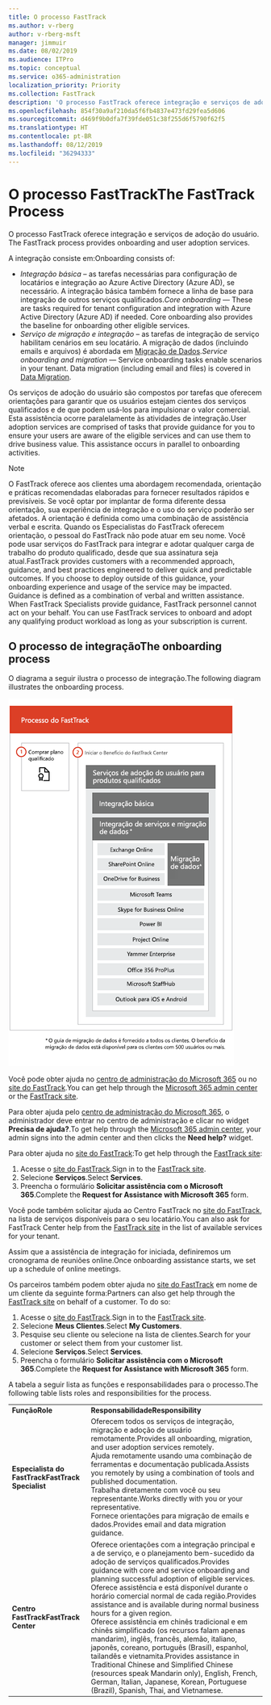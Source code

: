 ```yaml
---
title: O processo FastTrack
ms.author: v-rberg
author: v-rberg-msft
manager: jimmuir
ms.date: 08/02/2019
ms.audience: ITPro
ms.topic: conceptual
ms.service: o365-administration
localization_priority: Priority
ms.collection: FastTrack
description: 'O processo FastTrack oferece integração e serviços de adoção do usuário. '
ms.openlocfilehash: 854f30a9af210da5f6fb4837e473fd29fea5d606
ms.sourcegitcommit: d469f9b0dfa7f39fde051c38f255d6f5790f62f5
ms.translationtype: HT
ms.contentlocale: pt-BR
ms.lasthandoff: 08/12/2019
ms.locfileid: "36294333"
---
```

# <a name="the-fasttrack-process"></a><span data-ttu-id="9c5ca-103">O processo FastTrack</span><span class="sxs-lookup"><span data-stu-id="9c5ca-103">The FastTrack Process</span></span>

<span data-ttu-id="9c5ca-104">O processo FastTrack oferece integração e serviços de adoção do usuário. </span><span class="sxs-lookup"><span data-stu-id="9c5ca-104">The FastTrack process provides onboarding and user adoption services.</span></span> 
  
<span data-ttu-id="9c5ca-105">A integração consiste em:</span><span class="sxs-lookup"><span data-stu-id="9c5ca-105">Onboarding consists of:</span></span>
  
- <span data-ttu-id="9c5ca-p101">*Integração básica* – as tarefas necessárias para configuração de locatários e integração ao Azure Active Directory (Azure AD), se necessário. A integração básica também fornece a linha de base para integração de outros serviços qualificados.</span><span class="sxs-lookup"><span data-stu-id="9c5ca-p101">*Core onboarding* — These are tasks required for tenant configuration and integration with Azure Active Directory (Azure AD) if needed. Core onboarding also provides the baseline for onboarding other eligible services.</span></span> 
- <span data-ttu-id="9c5ca-p102">*Serviço de migração e integração* – as tarefas de integração de serviço habilitam cenários em seu locatário. A migração de dados (incluindo emails e arquivos) é abordada em [Migração de Dados](O365-data-migration.md).</span><span class="sxs-lookup"><span data-stu-id="9c5ca-p102">*Service onboarding and migration* — Service onboarding tasks enable scenarios in your tenant. Data migration (including email and files) is covered in [Data Migration](O365-data-migration.md).</span></span> 
    
<span data-ttu-id="9c5ca-p103">Os serviços de adoção do usuário são compostos por tarefas que oferecem orientações para garantir que os usuários estejam cientes dos serviços qualificados e de que podem usá-los para impulsionar o valor comercial. Esta assistência ocorre paralelamente às atividades de integração.</span><span class="sxs-lookup"><span data-stu-id="9c5ca-p103">User adoption services are comprised of tasks that provide guidance for you to ensure your users are aware of the eligible services and can use them to drive business value. This assistance occurs in parallel to onboarding activities.</span></span>
  
> [!NOTE]
> <span data-ttu-id="9c5ca-p104">O FastTrack oferece aos clientes uma abordagem recomendada, orientação e práticas recomendadas elaboradas para fornecer resultados rápidos e previsíveis. Se você optar por implantar de forma diferente dessa orientação, sua experiência de integração e o uso do serviço poderão ser afetados. A orientação é definida como uma combinação de assistência verbal e escrita. Quando os Especialistas do FastTrack oferecem orientação, o pessoal do FastTrack não pode atuar em seu nome. Você pode usar serviços do FastTrack para integrar e adotar qualquer carga de trabalho do produto qualificado, desde que sua assinatura seja atual.</span><span class="sxs-lookup"><span data-stu-id="9c5ca-p104">FastTrack provides customers with a recommended approach, guidance, and best practices engineered to deliver quick and predictable outcomes. If you choose to deploy outside of this guidance, your onboarding experience and usage of the service may be impacted. Guidance is defined as a combination of verbal and written assistance. When FastTrack Specialists provide guidance, FastTrack personnel cannot act on your behalf. You can use FastTrack services to onboard and adopt any qualifying product workload as long as your subscription is current.</span></span> 
  
## <a name="the-onboarding-process"></a><span data-ttu-id="9c5ca-117">O processo de integração</span><span class="sxs-lookup"><span data-stu-id="9c5ca-117">The onboarding process</span></span>

<span data-ttu-id="9c5ca-118">O diagrama a seguir ilustra o processo de integração.</span><span class="sxs-lookup"><span data-stu-id="9c5ca-118">The following diagram illustrates the onboarding process.</span></span>
  
![Linha do tempo para uso do benefício de Integração](media/O365-Onboarding-Timeline.png)
  
<span data-ttu-id="9c5ca-120">Você pode obter ajuda no [centro de administração do Microsoft 365](https://go.microsoft.com/fwlink/?linkid=2032704) ou no [site do FastTrack](https://go.microsoft.com/fwlink/?linkid=780698).</span><span class="sxs-lookup"><span data-stu-id="9c5ca-120">You can get help through the [Microsoft 365 admin center](https://go.microsoft.com/fwlink/?linkid=2032704) or the [FastTrack site](https://go.microsoft.com/fwlink/?linkid=780698).</span></span> 

<span data-ttu-id="9c5ca-121">Para obter ajuda pelo [centro de administração do Microsoft 365](https://go.microsoft.com/fwlink/?linkid=2032704), o administrador deve entrar no centro de administração e clicar no widget **Precisa de ajuda?**.</span><span class="sxs-lookup"><span data-stu-id="9c5ca-121">To get help through the [Microsoft 365 admin center](https://go.microsoft.com/fwlink/?linkid=2032704), your admin signs into the admin center and then clicks the **Need help?** widget.</span></span> 

<span data-ttu-id="9c5ca-122">Para obter ajuda no [site do FastTrack](https://go.microsoft.com/fwlink/?linkid=780698):</span><span class="sxs-lookup"><span data-stu-id="9c5ca-122">To get help through the [FastTrack site](https://go.microsoft.com/fwlink/?linkid=780698):</span></span> 
1.  <span data-ttu-id="9c5ca-123">Acesse o [site do FastTrack](https://go.microsoft.com/fwlink/?linkid=780698).</span><span class="sxs-lookup"><span data-stu-id="9c5ca-123">Sign in to the [FastTrack site](https://go.microsoft.com/fwlink/?linkid=780698).</span></span> 
2.  <span data-ttu-id="9c5ca-124">Selecione **Serviços**.</span><span class="sxs-lookup"><span data-stu-id="9c5ca-124">Select **Services**.</span></span>
3.  <span data-ttu-id="9c5ca-125">Preencha o formulário **Solicitar assistência com o Microsoft 365**.</span><span class="sxs-lookup"><span data-stu-id="9c5ca-125">Complete the **Request for Assistance with Microsoft 365** form.</span></span> 
  
 <span data-ttu-id="9c5ca-126">Você pode também solicitar ajuda ao Centro FastTrack no [site do FastTrack](https://go.microsoft.com/fwlink/?linkid=780698), na lista de serviços disponíveis para o seu locatário.</span><span class="sxs-lookup"><span data-stu-id="9c5ca-126">You can also ask for FastTrack Center help from the [FastTrack site](https://go.microsoft.com/fwlink/?linkid=780698) in the list of available services for your tenant.</span></span> 
    
 <span data-ttu-id="9c5ca-127">Assim que a assistência de integração for iniciada, definiremos um cronograma de reuniões online.</span><span class="sxs-lookup"><span data-stu-id="9c5ca-127">Once onboarding assistance starts, we set up a schedule of online meetings.</span></span>
    
<span data-ttu-id="9c5ca-p105">Os parceiros também podem obter ajuda no [site do FastTrack](https://go.microsoft.com/fwlink/?linkid=780698) em nome de um cliente da seguinte forma:</span><span class="sxs-lookup"><span data-stu-id="9c5ca-p105">Partners can also get help through the [FastTrack site](https://go.microsoft.com/fwlink/?linkid=780698) on behalf of a customer. To do so:</span></span>
1.  <span data-ttu-id="9c5ca-130">Acesse o [site do FastTrack](https://go.microsoft.com/fwlink/?linkid=780698).</span><span class="sxs-lookup"><span data-stu-id="9c5ca-130">Sign in to the [FastTrack site](https://go.microsoft.com/fwlink/?linkid=780698).</span></span> 
2.  <span data-ttu-id="9c5ca-131">Selecione **Meus Clientes**.</span><span class="sxs-lookup"><span data-stu-id="9c5ca-131">Select **My Customers**.</span></span>
3.  <span data-ttu-id="9c5ca-132">Pesquise seu cliente ou selecione na lista de clientes.</span><span class="sxs-lookup"><span data-stu-id="9c5ca-132">Search for your customer or select them from your customer list.</span></span>
4.  <span data-ttu-id="9c5ca-133">Selecione **Serviços**.</span><span class="sxs-lookup"><span data-stu-id="9c5ca-133">Select **Services**.</span></span>
5.  <span data-ttu-id="9c5ca-134">Preencha o formulário **Solicitar assistência com o Microsoft 365**.</span><span class="sxs-lookup"><span data-stu-id="9c5ca-134">Complete the **Request for Assistance with Microsoft 365** form.</span></span> 

<span data-ttu-id="9c5ca-135">A tabela a seguir lista as funções e responsabilidades para o processo.</span><span class="sxs-lookup"><span data-stu-id="9c5ca-135">The following table lists roles and responsibilities for the process.</span></span>
    
|||
|:-----|:-----|
|<span data-ttu-id="9c5ca-136">**Função**</span><span class="sxs-lookup"><span data-stu-id="9c5ca-136">**Role**</span></span> <br/> |<span data-ttu-id="9c5ca-137">**Responsabilidade**</span><span class="sxs-lookup"><span data-stu-id="9c5ca-137">**Responsibility**</span></span> <br/> |
|<span data-ttu-id="9c5ca-138">**Especialista do FastTrack**</span><span class="sxs-lookup"><span data-stu-id="9c5ca-138">**FastTrack Specialist**</span></span> <br/> |<span data-ttu-id="9c5ca-139">Oferecem todos os serviços de integração, migração e adoção de usuário remotamente.</span><span class="sxs-lookup"><span data-stu-id="9c5ca-139">Provides all onboarding, migration, and user adoption services remotely.</span></span>  <br/> <span data-ttu-id="9c5ca-140">Ajuda remotamente usando uma combinação de ferramentas e documentação publicada.</span><span class="sxs-lookup"><span data-stu-id="9c5ca-140">Assists you remotely by using a combination of tools and published documentation.</span></span> <br/> <span data-ttu-id="9c5ca-141">Trabalha diretamente com você ou seu representante.</span><span class="sxs-lookup"><span data-stu-id="9c5ca-141">Works directly with you or your representative.</span></span> <br/> <span data-ttu-id="9c5ca-142">Fornece orientações para migração de emails e dados.</span><span class="sxs-lookup"><span data-stu-id="9c5ca-142">Provides email and data migration guidance.</span></span>|
|<span data-ttu-id="9c5ca-143">**Centro FastTrack**</span><span class="sxs-lookup"><span data-stu-id="9c5ca-143">**FastTrack Center**</span></span>  <br/> |<span data-ttu-id="9c5ca-144">Oferece orientações com a integração principal e a de serviço, e o planejamento bem-sucedido da adoção de serviços qualificados.</span><span class="sxs-lookup"><span data-stu-id="9c5ca-144">Provides guidance with core and service onboarding and planning successful adoption of eligible services.</span></span>  <br/> <span data-ttu-id="9c5ca-145">Oferece assistência e está disponível durante o horário comercial normal de cada região.</span><span class="sxs-lookup"><span data-stu-id="9c5ca-145">Provides assistance and is available during normal business hours for a given region.</span></span> <br/> <span data-ttu-id="9c5ca-146">Oferece assistência em chinês tradicional e em chinês simplificado (os recursos falam apenas mandarim), inglês, francês, alemão, italiano, japonês, coreano, português (Brasil), espanhol, tailandês e vietnamita.</span><span class="sxs-lookup"><span data-stu-id="9c5ca-146">Provides assistance in Traditional Chinese and Simplified Chinese (resources speak Mandarin only), English, French, German, Italian, Japanese, Korean, Portuguese (Brazil), Spanish, Thai, and Vietnamese.</span></span>|


  


